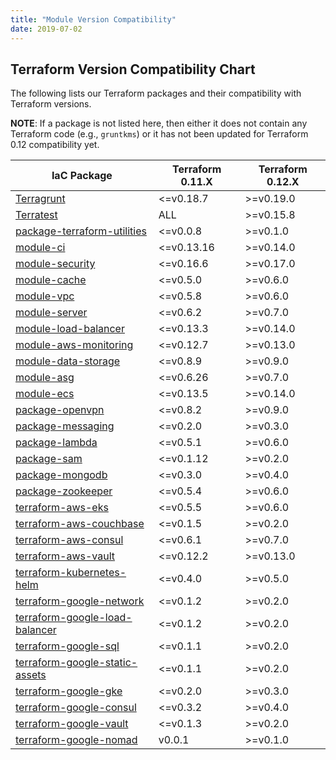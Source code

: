 ```yaml
---
title: "Module Version Compatibility"
date: 2019-07-02
---
```


## Terraform Version Compatibility Chart

The following lists our Terraform packages and their compatibility with Terraform versions.

**NOTE**: If a package is not listed here, then either it does not contain any Terraform code (e.g., `gruntkms`) or it has not been updated for Terraform 0.12 compatibility yet.

<!-- This was generated using the Markdown Table Generator: https://www.tablesgenerator.com/markdown_tables -->

| IaC Package                                                                                      | Terraform 0.11.X | Terraform 0.12.X |
| ------------------------------------------------------------------------------------------------ | ---------------- | ---------------- |
| [Terragrunt](https://github.com/gruntwork-io/terragrunt)                                         | <=v0.18.7        | >=v0.19.0        |
| [Terratest](https://github.com/gruntwork-io/terratest)                                           | ALL              | >=v0.15.8        |
| [package-terraform-utilities](https://github.com/gruntwork-io/package-terraform-utilities)       | <=v0.0.8         | >=v0.1.0         |
| [module-ci](https://github.com/gruntwork-io/module-ci)                                           | <=v0.13.16       | >=v0.14.0        |
| [module-security](https://github.com/gruntwork-io/module-security)                               | <=v0.16.6        | >=v0.17.0        |
| [module-cache](https://github.com/gruntwork-io/module-cache)                                     | <=v0.5.0         | >=v0.6.0         |
| [module-vpc](https://github.com/gruntwork-io/module-vpc)                                         | <=v0.5.8         | >=v0.6.0         |
| [module-server](https://github.com/gruntwork-io/module-server)                                   | <=v0.6.2         | >=v0.7.0         |
| [module-load-balancer](https://github.com/gruntwork-io/module-load-balancer)                     | <=v0.13.3        | >=v0.14.0        |
| [module-aws-monitoring](https://github.com/gruntwork-io/module-aws-monitoring)                   | <=v0.12.7        | >=v0.13.0        |
| [module-data-storage](https://github.com/gruntwork-io/module-data-storage)                       | <=v0.8.9         | >=v0.9.0         |
| [module-asg](https://github.com/gruntwork-io/module-asg)                                         | <=v0.6.26        | >=v0.7.0         |
| [module-ecs](https://github.com/gruntwork-io/module-ecs)                                         | <=v0.13.5        | >=v0.14.0        |
| [package-openvpn](https://github.com/gruntwork-io/package-openvpn)                               | <=v0.8.2         | >=v0.9.0         |
| [package-messaging](https://github.com/gruntwork-io/package-messaging)                           | <=v0.2.0         | >=v0.3.0         |
| [package-lambda](https://github.com/gruntwork-io/package-lambda)                                 | <=v0.5.1         | >=v0.6.0         |
| [package-sam](https://github.com/gruntwork-io/package-sam)                                       | <=v0.1.12        | >=v0.2.0         |
| [package-mongodb](https://github.com/gruntwork-io/package-mongodb)                               | <=v0.3.0         | >=v0.4.0         |
| [package-zookeeper](https://github.com/gruntwork-io/package-zookeeper)                           | <=v0.5.4         | >=v0.6.0         |
| [terraform-aws-eks](https://github.com/gruntwork-io/terraform-aws-eks)                           | <=v0.5.5         | >=v0.6.0         |
| [terraform-aws-couchbase](https://github.com/gruntwork-io/terraform-aws-couchbase)               | <=v0.1.5         | >=v0.2.0         |
| [terraform-aws-consul](https://github.com/hashicorp/terraform-aws-consul)                        | <=v0.6.1         | >=v0.7.0         |
| [terraform-aws-vault](https://github.com/hashicorp/terraform-aws-vault)                          | <=v0.12.2        | >=v0.13.0        |
| [terraform-kubernetes-helm](https://github.com/gruntwork-io/terraform-kubernetes-helm)           | <=v0.4.0         | >=v0.5.0         |
| [terraform-google-network](https://github.com/gruntwork-io/terraform-google-network)             | <=v0.1.2         | >=v0.2.0         |
| [terraform-google-load-balancer](https://github.com/gruntwork-io/terraform-google-load-balancer) | <=v0.1.2         | >=v0.2.0         |
| [terraform-google-sql](https://github.com/gruntwork-io/terraform-google-sql)                     | <=v0.1.1         | >=v0.2.0         |
| [terraform-google-static-assets](https://github.com/gruntwork-io/terraform-google-static-assets) | <=v0.1.1         | >=v0.2.0         |
| [terraform-google-gke](https://github.com/gruntwork-io/terraform-google-gke)                     | <=v0.2.0         | >=v0.3.0         |
| [terraform-google-consul](https://github.com/hashicorp/terraform-google-consul)                  | <=v0.3.2         | >=v0.4.0         |
| [terraform-google-vault](https://github.com/hashicorp/terraform-google-vault)                    | <=v0.1.3         | >=v0.2.0         |
| [terraform-google-nomad](https://github.com/hashicorp/terraform-google-nomad)                    | v0.0.1           | >=v0.1.0         |
